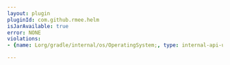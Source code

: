 ```yaml
---
layout: plugin
pluginId: com.github.rmee.helm
isJarAvailable: true
error: NONE
violations:
- {name: Lorg/gradle/internal/os/OperatingSystem;, type: internal-api-usage}

---
```

